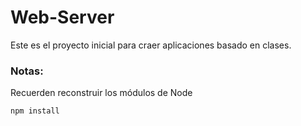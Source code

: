 # Web-Server

Este es el proyecto inicial para craer 
aplicaciones basado en clases.

### Notas:
Recuerden reconstruir los módulos de Node
```
npm install
```


